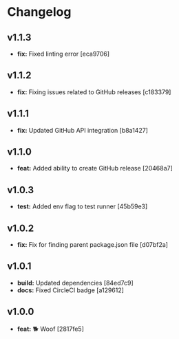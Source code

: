 # Changelog

## v1.1.3

- __fix:__ Fixed linting error [eca9706]


## v1.1.2

- __fix:__ Fixing issues related to GitHub releases [c183379]


## v1.1.1

- __fix:__ Updated GitHub API integration [b8a1427]


## v1.1.0

- __feat:__ Added ability to create GitHub release [20468a7]


## v1.0.3

- __test:__ Added env flag to test runner [45b59e3]


## v1.0.2

- __fix:__ Fix for finding parent package.json file [d07bf2a]


## v1.0.1

- __build:__ Updated dependencies [84ed7c9]
- __docs:__ Fixed CircleCI badge [a129612]


## v1.0.0

- __feat:__ 🐕 Woof [2817fe5]
